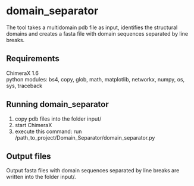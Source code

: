 # domain_separator

The tool takes a multidomain pdb file as input, identifies the structural domains and creates a fasta file with domain sequences separated by line breaks.

## Requirements
ChimeraX 1.6  
python modules: bs4, copy, glob, math, matplotlib, networkx, numpy, os, sys, traceback

## Running domain_separator
1.  copy pdb files into the folder input/
2.  start ChimeraX
3.  execute this command:
    run /path_to_project/Domain_Separator/domain_separator.py
    
## Output files
Output fasta files with domain sequences separated by line breaks are written into the folder input/.
